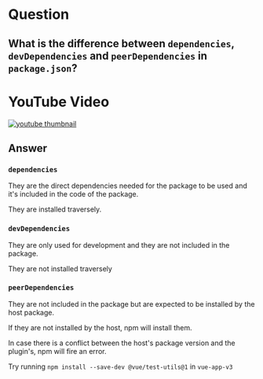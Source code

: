 # Question

## What is the difference between `dependencies`, `devDependencies` and `peerDependencies` in `package.json`?

# YouTube Video

[![youtube thumbnail](http://img.youtube.com/vi/PxJ5wzFPTFU/0.jpg)](http://www.youtube.com/watch?v=PxJ5wzFPTFU "dependencies vs devDependencies vs peerDependencies in package.json YouTube video")

## Answer

### `dependencies`

They are the direct dependencies needed for the package to be used and it's included in the code of the package.

They are installed traversely.

### `devDependencies`

They are only used for development and they are not included in the package.

They are not installed traversely

### `peerDependencies`

They are not included in the package but are expected to be installed by the host package.

If they are not installed by the host, npm will install them.

In case there is a conflict between the host's package version and the plugin's, npm will fire an error.

Try running `npm install --save-dev @vue/test-utils@1` in `vue-app-v3`
